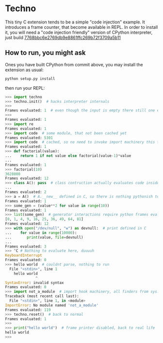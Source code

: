 # Techno

This tiny C extension tends to be a simple "code injection" example. It introduces a frame counter, that become available in REPL.
In order to install it, you will need a "code injection friendly" version of CPython interpreter, just build [7768bbc6e2769db9e8861ffc269b72f3709a5b11](https://github.com/magniff/cpython/tree/7768bbc6e2769db9e8861ffc269b72f3709a5b11)

## How to run, you might ask
Ones you have built CPython from commit above, you may install the extension as usual:
```bash
python setup.py install
```
then run your REPL:
```python
>>> import techno
>>> techno.init()  # hacks interpreter internals
>>>
Frames evaluated: 1  # even though the input is empty there still one empty frame to evaluate
>>> 
Frames evaluated: 1
>>> import re
Frames evaluated: 1
>>> import code  # some module, that not been cached yet
Frames evaluated: 5301
>>> import code  # cached, so no need to invoke import machinery this time
Frames evaluated: 1
>>> def factorial(value):
...    return 1 if not value else factorial(value-1)*value
... 
Frames evaluated: 1
>>> factorial(10)
3628800
Frames evaluated: 12
>>> class A(): pass  # class contruction actually evaluates code inside
... 
Frames evaluated: 2
>>> a = A()  # A.__new__ defined in C, so there is nothing pythonish to eval
Frames evaluated: 1
>>> some_gen = (value**2 for value in range(10))
Frames evaluated: 1
>>> list(some_gen)  # generator interactions require python frames evaluation, see genobject.c
[0, 1, 4, 9, 16, 25, 36, 49, 64, 81]
Frames evaluated: 12
>>> with open("/dev/null", "w") as devnull:  # print defined in C
...    for value in range(10000):
...       print(value, file=devnull)
... 
Frames evaluated: 3
>>> ^C # Nothing to evaluate here, duuuuh
KeyboardInterrupt
Frames evaluated: 0
>>> hello world  # couldnt parse, nothing to run
  File "<stdin>", line 1
    hello world
              ^
SyntaxError: invalid syntax
Frames evaluated: 0
>>> import not_a_module  # import hook machinery, all finders from sys.meta_path been invoked
Traceback (most recent call last):
  File "<stdin>", line 1, in <module>
ImportError: No module named 'not_a_module'
Frames evaluated: 119
>>> techno.reset()  # back to normal
Frames evaluated: 1
>>> 
>>> print("hello world")  # frame printer disabled, back to real life
hello world
>>> 
```
